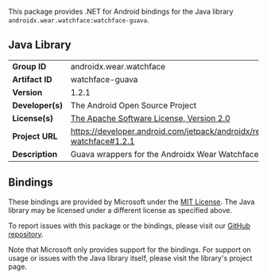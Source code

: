 This package provides .NET for Android bindings for the Java library `androidx.wear.watchface:watchface-guava`.

## Java Library

| | |
|-|-|
| **Group ID** | androidx.wear.watchface |
| **Artifact ID** | watchface-guava |
| **Version** | 1.2.1 |
| **Developer(s)** | The Android Open Source Project |
| **License(s)** | [The Apache Software License, Version 2.0](http://www.apache.org/licenses/LICENSE-2.0.txt) |
| **Project URL** | https://developer.android.com/jetpack/androidx/releases/wear-watchface#1.2.1 |
| **Description** | Guava wrappers for the Androidx Wear Watchface library |

## Bindings

These bindings are provided by Microsoft under the [MIT License](https://opensource.org/licenses/MIT). The Java
library may be licensed under a different license as specified above.

To report issues with this package or the bindings, please visit our [GitHub repository](https://aka.ms/android-libraries).

Note that Microsoft only provides support for the bindings. For support on
usage or issues with the Java library itself, please visit the library's project page.
